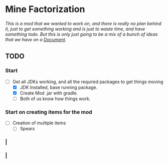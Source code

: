 # Mine Factorization
###### This is a mod that we wanted to work on, and there is really no plan behind it, just to get something working and is just to waste time, and have something todo. But this is only just going to be a mix of a bunch of ideas that we have on a [Document](https://docs.google.com/document/d/1sCJYzDsmfHuDb07l-7WXAV2roMl3PmX6tSnRx1Yd1GU).

## TODO

### Start
- [ ] Get all JDKs working, and all the required packages to get things moving
    - [X] JDK Installed, base running package.
    - [X] Create Mod .jar with gradle.
    - [ ] Both of us know how things work.

### Start on creating items for the mod
- [ ] Creation of multiple items
    - [ ] Spears
### |
### |
